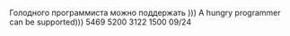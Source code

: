 Голодного программиста можно поддержать )))
A hungry programmer can be supported)))
5469 5200 3122 1500
09/24
